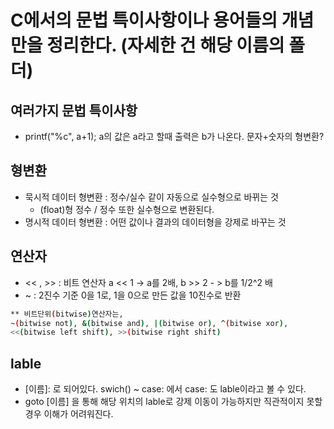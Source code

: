 # C에서의 문법 특이사항이나 용어들의 개념만을 정리한다. (자세한 건 해당 이름의 폴더)

## 여러가지 문법 특이사항

- printf("%c", a+1); a의 값은 a라고 할때 출력은 b가 나온다. 문자+숫자의 형변환?

## 형변환

- 묵시적 데이터 형변환 : 정수/실수 같이 자동으로 실수형으로 바뀌는 것
  - (float)형 정수 / 정수 또한 실수형으로 변환된다.
- 명시적 데이터 형변환 : 어떤 값이나 결과의 데이터형을 강제로 바꾸는 것

## 연산자

- << , >> : 비트 연산자 a << 1 -> a를 2배, b >> 2 - > b를 1/2^2 배
- ~ : 2진수 기준 0을 1로, 1을 0으로 만든 값을 10진수로 반환

```sh
** 비트단위(bitwise)연산자는,
~(bitwise not), &(bitwise and), |(bitwise or), ^(bitwise xor),
<<(bitwise left shift), >>(bitwise right shift)
```

## lable

- [이름]: 로 되어있다. swich() ~ case: 에서 case: 도 lable이라고 볼 수 있다.
- goto [이름] 을 통해 해당 위치의 lable로 강제 이동이 가능하지만 직관적이지 못할경우 이해가 어려워진다.
